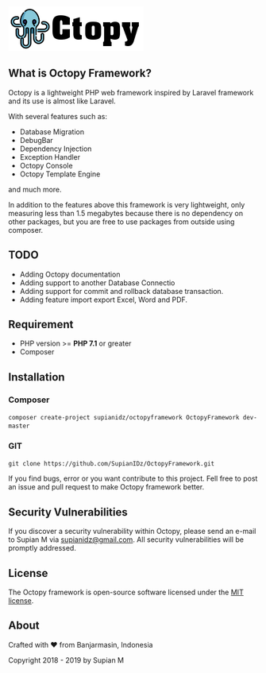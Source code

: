 ![Screenshot](public/img/logo.png)

## What is Octopy Framework?

Octopy is a lightweight PHP web framework inspired by Laravel framework and its use is almost like Laravel.

With several features such as:

* Database Migration
* DebugBar
* Dependency Injection
* Exception Handler
* Octopy Console
* Octopy Template Engine

and much more.

In addition to the features above this framework is very lightweight, only measuring less than 1.5 megabytes because there is no dependency on other packages, but you are free to use packages from outside using composer.

## TODO

* Adding Octopy documentation
* Adding support to another Database Connectio
* Adding support for commit and rollback database transaction.
* Adding feature import export Excel, Word and PDF.

## Requirement

* PHP version >= **PHP 7.1** or greater
* Composer

## Installation
### Composer
  `composer create-project supianidz/octopyframework OctopyFramework dev-master`
  
### GIT
  `git clone https://github.com/SupianIDz/OctopyFramework.git`

If you find bugs, error or you want contribute to this project. Fell free to post an issue and pull request to make Octopy framework better.

## Security Vulnerabilities

If you discover a security vulnerability within Octopy, please send an e-mail to Supian M via [supianidz@gmail.com](mailto:supianidz@gmail.com). All security vulnerabilities will be promptly addressed.

## License

The Octopy framework is open-source software licensed under the [MIT license](https://opensource.org/licenses/MIT).

## About

Crafted with :heart: from Banjarmasin, Indonesia

Copyright 2018 - 2019 by Supian M
